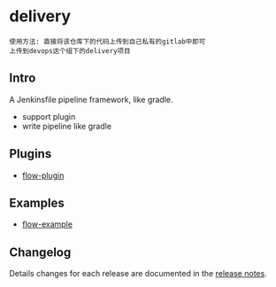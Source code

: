 # delivery
```
使用方法: 直接将该仓库下的代码上传到自己私有的gitlab中即可
上传到devops这个组下的delivery项目
```

## Intro
A Jenkinsfile pipeline framework, like gradle.

 - support plugin
 - write pipeline like gradle

## Plugins
 - [flow-plugin](https://github.com/yubing744/delivery/blob/master/src/org/yubing/delivery/plugin/flow/FlowPlugin.groovy)

## Examples
 - [flow-example](https://github.com/yubing744/delivery/blob/master/resources/examples/flow/Jenkinsfile)

## Changelog

Details changes for each release are documented in the [release notes](https://github.com/yubing744/delivery).



